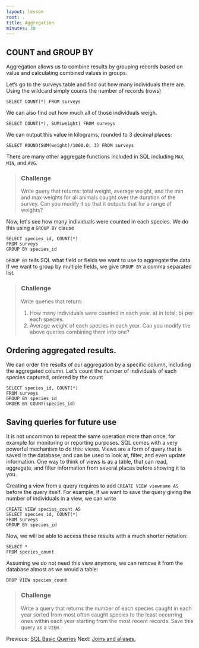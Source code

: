 ```yaml
---
layout: lesson
root: .
title: Aggregation
minutes: 30
---
```


## COUNT and GROUP BY

Aggregation allows us to combine results by grouping records based on value and
calculating combined values in groups.

Let’s go to the surveys table and find out how many individuals there are.
Using the wildcard simply counts the number of records (rows)

    SELECT COUNT(*) FROM surveys

We can also find out how much all of those individuals weigh.

    SELECT COUNT(*), SUM(weight) FROM surveys

We can output this value in kilograms, rounded to 3 decimal
places:

    SELECT ROUND(SUM(weight)/1000.0, 3) FROM surveys

There are many other aggregate functions included in SQL including
`MAX`, `MIN`, and `AVG`.

> ### Challenge
>
> Write query that returns: total weight, average weight, and the min and max weights for all animals caught over the duration of the survey. Can you modify it so that it outputs that for a range of weights?


Now, let's see how many individuals were counted in each species. We do this
using a `GROUP BY` clause

    SELECT species_id, COUNT(*)
    FROM surveys
    GROUP BY species_id

`GROUP BY` tells SQL what field or fields we want to use to aggregate the data.
If we want to group by multiple fields, we give `GROUP BY` a comma separated list.

> ### Challenge
>
> Write queries that return:
>
> 1. How many individuals were counted in each year.
a) in total;
b) per each species.
> 2. Average weight of each species in each year.
Can you modify the above queries combining them into one?

## Ordering aggregated results.

We can order the results of our aggregation by a specific column, including
the aggregated column.  Let’s count the number of individuals of each
species captured, ordered by the count

    SELECT species_id, COUNT(*)
    FROM surveys
    GROUP BY species_id
    ORDER BY COUNT(species_id)


## Saving queries for future use

It is not uncommon to repeat the same operation more than once, for example
for monitoring or reporting purposes. SQL comes with a very powerful mechanism
to do this: views. Views are a form of query that is saved in the database,
and can be used to look at, filter, and even update information. One way to
think of views is as a table, that can read, aggregate, and filter information
from several places before showing it to you.

Creating a view from a query requires to add `CREATE VIEW viewname AS`
before the query itself. For example, if we want to save the query giving
the number of individuals in a view, we can write

    CREATE VIEW species_count AS
    SELECT species_id, COUNT(*)
    FROM surveys
    GROUP BY species_id

Now, we will be able to access these results with a much shorter notation:

    SELECT *
    FROM species_count

Assuming we do not need this view anymore, we can remove it from the database
almost as we would a table:

    DROP VIEW species_count

> ### Challenge
>
> Write a query that returns the number of each species
caught in each year sorted from most often caught species to the least
occurring ones within each year starting from the most recent records. Save
this query as a `VIEW`.

Previous: [SQL Basic Queries](01-sql-basic-queries.html) Next: [Joins and aliases.](03-sql-joins-aliases.html)
